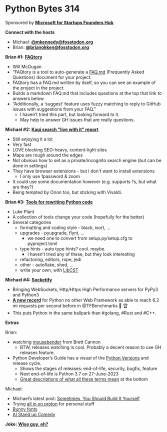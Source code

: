 # Python Bytes 314

Sponsored by [**Microsoft for Startups Founders Hub**](http://pythonbytes.fm/foundershub2022).

**Connect with the hosts**

- Michael: [**@mkennedy@fosstodon.org**](https://fosstodon.org/@mkennedy)
- Brian: [**@brianokken@fosstodon.org**](https://fosstodon.org/@brianokken)

**Brian #1:** [**FAQtory**](https://github.com/willmcgugan/faqtory)

- Will McGugan
- “FAQtory is a tool to auto-generate a [FAQ.md](https://github.com/willmcgugan/faqtory/blob/main/FAQ.md) (Frequently Asked Questions) document for your project.
- FAQtory has a FAQ.md written by itself, so you can see an example of the project in the project.
- Builds a markdown FAQ.md that includes questions at the top that link to answers below.
- “Additionally, a ‘suggest’ feature uses fuzzy matching to reply to GitHub issues with suggestions from your FAQ.”
    - I haven’t tried this part, but looking forward to it. 
    - May help to answer GH issues that are really questions.

**Michael #2:**  [**Kagi search "live with it” report**](https://mkennedy.codes/posts/paying-for-search-in-2022-am-i-crazy/)

- Still enjoying it a lot
- Very fast
- LOVE blocking SEO-heavy, content-light sites
- Maps are rough around the edges
- Not obvious how to set as a private/incognito search engine (but can be done in settings)
- They have browser extensions - but I don't want to install extensions
    - I only use 1password & zoom
- It could use some documentation however (e.g. supports !’s, but what are they?)
- Being tempted by Orion too, but sticking with Vivaldi.

**Brian #3:** [**Tools for rewriting Python code**](https://lukeplant.me.uk/blog/posts/tools-for-rewriting-python-code/)

- Luke Plant
- A collection of tools change your code (hopefully for the better)
- Several categories
    - formatting and coding style - black, isort, …
    - upgrades - pyupgrade, flynt, …
        - we need one to convert from setup.py/setup.cfg to pyproject.toml
    - type hints - auto type hints? cool. maybe. 
        - I haven’t tried any of these, but they look interesting
    - refactoring, editors, rope, jedi 
    - other - autoflake, shed, …
    - write your own, with [LibCST](https://libcst.readthedocs.io/en/latest/index.html)

**Michael #4:** [**Socketify**](https://github.com/cirospaciari/socketify.py)

- Bringing WebSockets, Http/Https High Performance servers for PyPy3 and Python3
- [**A new record**](https://fosstodon.org/@cirospaciari/109478126464572966) for Python no other Web Framework as able to reach 6.2 mi requests per second before in @TFBenchmarks 🥇 🏆 
- This puts Python in the same ballpark than #golang, #Rust and #C++.

**Extras** 

Brian:

- watching [mousebender](https://github.com/brettcannon/mousebender) from Brett Cannon
    - BTW, releases watching is cool. Probably a decent reason to use GH releases feature.
- Python Developer’s Guide has a visual of the  [Python Versions](https://devguide.python.org/versions/) and release cycle.
    - Shows the stages of releases: end-of-life, security, bugfix, feature
    - Next end-of-life is Python 3.7 on 27-June-2023
    - [Great descriptions of what all these terms mean](https://devguide.python.org/versions/#status-key) at the bottom

Michael:

- Michael’s latest post: [Sometimes, You Should Build It Yourself](https://mkennedy.codes/posts/sometimes-you-should-build-it-yourself/)  
- Trying [all in on proton](https://proton.me) for personal stuff
- [Bunny fonts](https://bunny.net/blog/bringing-privacy-back-into-your-own-hands-introducing-bunny-fonts/)
- [AI Stand up Comedy](https://fosstodon.org/@brianarbuckle/109496585374260058)

**Joke:**  [**Wise guy, eh?**](https://twitter.com/goodside/status/1598129631609380864)

